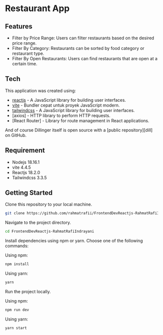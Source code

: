# Restaurant App

## Features

- Filter by Price Range: Users can filter restaurants based on the desired price range.
- Filter By Category: Restaurants can be sorted by food category or restaurant type.
- Filter By Open Restaurants: Users can find restaurants that are open at a certain time.

## Tech

This application was created using:

- [reactjs](https://react.dev/) - A JavaScript library for building user interfaces.
- [vite](https://vitejs.dev/) - Bundler cepat untuk proyek JavaScript modern.
- [tailwindcss](https://tailwindcss.com/) - A JavaScript library for building user interfaces.
- [axios] - HTTP library to perform HTTP requests.
- [React Router] - Library for route management in React applications.

And of course Dillinger itself is open source with a [public repository][dill]
on GitHub.

## Requirement

- Nodejs 18.16.1
- vite 4.4.5
- Reactjs 18.2.0
- Tailwindcss 3.3.5

## Getting Started

Clone this repository to your local machine.

```bash
git clone https://github.com/rahmatrafii/FrontendDevReactjs-RahmatRafiIndrayani
```

Navigate to the project directory.

```bash
cd FrontendDevReactjs-RahmatRafiIndrayani
```

Install dependencies using npm or yarn. Choose one of the following commands:

Using npm:

```bash
npm install
```

Using yarn:

```bash
yarn
```

Run the project locally.

Using npm:

```bash
npm run dev
```

Using yarn:

```bash
yarn start
```
